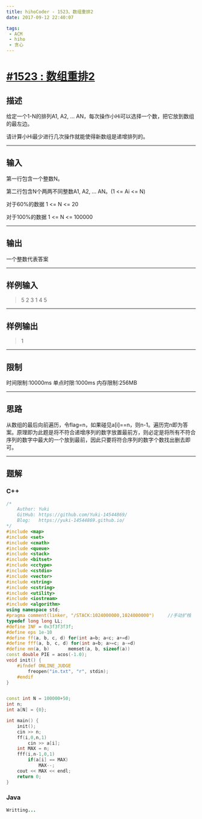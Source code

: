 ```yaml
---
title: hihoCoder - 1523、数组重排2
date: 2017-09-12 22:40:07

tags:
 - ACM
 - hiho
 - 贪心
---
```

# [#1523 : 数组重排2](http://hihocoder.com/problemset/problem/1523)

## 描述

给定一个1-N的排列A1, A2, ... AN，每次操作小Hi可以选择一个数，把它放到数组的最左边。

请计算小Hi最少进行几次操作就能使得新数组是递增排列的。

---

## 输入

第一行包含一个整数N。

第二行包含N个两两不同整数A1, A2, ... AN。(1 <= Ai <= N)

对于60%的数据 1 <= N <= 20

对于100%的数据 1 <= N <= 100000

---

## 输出

一个整数代表答案

---

## 样例输入

>5
2 3 1 4 5

---

## 样例输出

>1

---

## 限制

时间限制:10000ms
单点时限:1000ms
内存限制:256MB

---

## 思路

从数组的最后向前遍历，令flag=n，如果碰见a[i]==n，则n-1。遍历完n即为答案。原理即为此题是将不符合递增序列的数字放置最前方，则必定是将所有不符合序列的数字中最大的一个放到最前，因此只要将符合序列的数字个数找出删去即可。

---

## 题解

### C++

```C++
/*
    Author: Yuki
    GitHub: https://github.com/Yuki-14544869/
    Blog:   https://yuki-14544869.github.io/
*/
#include <map>
#include <set>
#include <cmath>
#include <queue>
#include <stack>
#include <bitset>
#include <cctype>
#include <cstdio>
#include <vector>
#include <string>
#include <cstring>
#include <utility>
#include <iostream>
#include <algorithm>
using namespace std;
#pragma comment(linker, "/STACK:1024000000,1024000000")     //手动扩栈
typedef long long LL;
#define INF = 0x3f3f3f3f;
#define eps 1e-10
#define ff(a, b, c, d) for(int a=b; a<c; a+=d)
#define fff(a, b, c, d) for(int a=b; a>=c; a-=d)
#define mm(a, b)       memset(a, b, sizeof(a))
const double PIE = acos(-1.0);
void init() {
    #ifndef ONLINE_JUDGE
        freopen("in.txt", "r", stdin);
    #endif
}


const int N = 100000+50;
int n;
int a[N] = {0};

int main() {
    init();
    cin >> n;
    ff(i,0,n,1)
        cin >> a[i];
    int MAX = n;
    fff(i,n-1,0,1)
        if(a[i] == MAX)
            MAX--;
    cout << MAX << endl;
    return 0;
}
```

### Java

```Java
Writting...
```